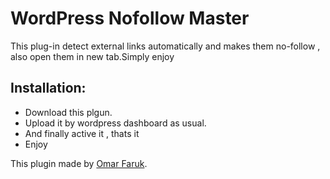 # WordPress Nofollow Master
This plug-in detect external links automatically and makes them no-follow , also open them in new tab.Simply enjoy
## Installation:
 * Download this plgun.
 * Upload it by wordpress dashboard as usual.
 * And finally active it , thats it 
 * Enjoy










This plugin made by [Omar Faruk](https://twitter.com/rraju007).
